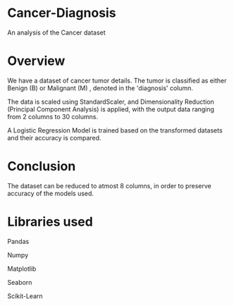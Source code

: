 # Cancer-Diagnosis
An analysis of the Cancer dataset

# Overview
We have a dataset of cancer tumor details. The tumor is classified as either Benign (B) or Malignant (M) , denoted in the 'diagnosis' column. 

The data is scaled using StandardScaler, and Dimensionality Reduction (Principal Component Analysis) is applied, with the output data ranging from 2 columns to 30 columns.

A Logistic Regression Model is trained based on the transformed datasets and their accuracy is compared.

# Conclusion
The dataset can be reduced to atmost 8 columns, in order to preserve accuracy of the models used.

# Libraries used
  Pandas
  
  Numpy
  
  Matplotlib
  
  Seaborn
  
  Scikit-Learn
